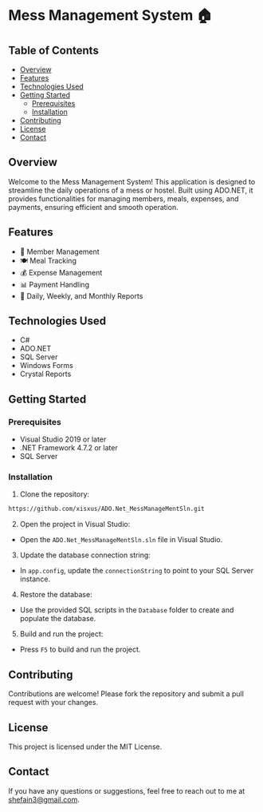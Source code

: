 # Mess Management System 🏠

## Table of Contents
- [Overview](#overview)
- [Features](#features)
- [Technologies Used](#technologies-used)
- [Getting Started](#getting-started)
  - [Prerequisites](#prerequisites)
  - [Installation](#installation)
- [Contributing](#contributing)
- [License](#license)
- [Contact](#contact)

## Overview
Welcome to the Mess Management System! This application is designed to streamline the daily operations of a mess or hostel. Built using ADO.NET, it provides functionalities for managing members, meals, expenses, and payments, ensuring efficient and smooth operation.

## Features
- 👥 Member Management
- 🍽️ Meal Tracking
- 💰 Expense Management
- 📊 Payment Handling
- 📅 Daily, Weekly, and Monthly Reports

## Technologies Used
- C#
- ADO.NET
- SQL Server
- Windows Forms
- Crystal Reports

## Getting Started
### Prerequisites
- Visual Studio 2019 or later
- .NET Framework 4.7.2 or later
- SQL Server

### Installation
1. Clone the repository:

```sh
https://github.com/xisxus/ADO.Net_MessManageMentSln.git
```
2. Open the project in Visual Studio:
- Open the `ADO.Net_MessManageMentSln.sln` file in Visual Studio.

3. Update the database connection string:
- In `app.config`, update the `connectionString` to point to your SQL Server instance.

4. Restore the database:
- Use the provided SQL scripts in the `Database` folder to create and populate the database.

5. Build and run the project:
- Press `F5` to build and run the project.

## Contributing
Contributions are welcome! Please fork the repository and submit a pull request with your changes.

## License
This project is licensed under the MIT License.

## Contact
If you have any questions or suggestions, feel free to reach out to me at shefain3@gmail.com.


